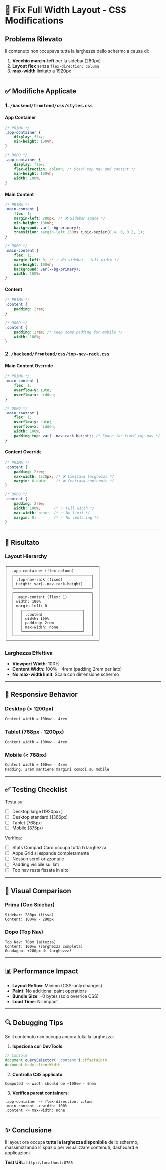 # 🎨 Fix Full Width Layout - CSS Modifications

## Problema Rilevato
Il contenuto non occupava tutta la larghezza dello schermo a causa di:
1. **Vecchio margin-left** per la sidebar (280px)
2. **Layout flex** senza `flex-direction: column`
3. **max-width** limitato a 1920px

---

## ✅ Modifiche Applicate

### 1. `/backend/frontend/css/styles.css`

#### App Container
```css
/* PRIMA */
.app-container {
    display: flex;
    min-height: 100vh;
}

/* DOPO */
.app-container {
    display: flex;
    flex-direction: column; /* Stack top nav and content */
    min-height: 100vh;
    width: 100%;
}
```

#### Main Content
```css
/* PRIMA */
.main-content {
    flex: 1;
    margin-left: 280px; /* ❌ Sidebar space */
    min-height: 100vh;
    background: var(--bg-primary);
    transition: margin-left 250ms cubic-bezier(0.4, 0, 0.2, 1);
}

/* DOPO */
.main-content {
    flex: 1;
    margin-left: 0; /* ✅ No sidebar - full width */
    min-height: 100vh;
    background: var(--bg-primary);
    width: 100%;
}
```

#### Content
```css
/* PRIMA */
.content {
    padding: 2rem;
}

/* DOPO */
.content {
    padding: 2rem; /* Keep some padding for mobile */
    width: 100%;
}
```

### 2. `/backend/frontend/css/top-nav-rack.css`

#### Main Content Override
```css
/* PRIMA */
.main-content {
    flex: 1;
    overflow-y: auto;
    overflow-x: hidden;
}

/* DOPO */
.main-content {
    flex: 1;
    overflow-y: auto;
    overflow-x: hidden;
    width: 100%;
    padding-top: var(--nav-rack-height); /* Space for fixed top nav */
}
```

#### Content Override
```css
/* PRIMA */
.content {
    padding: 2rem;
    max-width: 1920px; /* ❌ Limitava larghezza */
    margin: 0 auto;    /* ❌ Centrava contenuto */
}

/* DOPO */
.content {
    padding: 2rem;
    width: 100%;      /* ✅ Full width */
    max-width: none;  /* ✅ No limit */
    margin: 0;        /* ✅ No centering */
}
```

---

## 🎯 Risultato

### Layout Hierarchy
```
┌─────────────────────────────────────────┐
│  .app-container (flex-column)           │
│  ┌───────────────────────────────────┐  │
│  │ .top-nav-rack (fixed)             │  │
│  │ Height: var(--nav-rack-height)    │  │
│  └───────────────────────────────────┘  │
│  ┌───────────────────────────────────┐  │
│  │ .main-content (flex: 1)           │  │
│  │ width: 100%                       │  │
│  │ margin-left: 0                    │  │
│  │   ┌───────────────────────────┐   │  │
│  │   │ .content                  │   │  │
│  │   │ width: 100%               │   │  │
│  │   │ padding: 2rem             │   │  │
│  │   │ max-width: none           │   │  │
│  │   └───────────────────────────┘   │  │
│  └───────────────────────────────────┘  │
└─────────────────────────────────────────┘
```

### Larghezza Effettiva
- **Viewport Width**: 100%
- **Content Width**: 100% - 4rem (padding 2rem per lato)
- **No max-width limit**: Scala con dimensione schermo

---

## 📱 Responsive Behavior

### Desktop (> 1200px)
```css
Content width = 100vw - 4rem
```

### Tablet (768px - 1200px)
```css
Content width = 100vw - 4rem
```

### Mobile (< 768px)
```css
Content width = 100vw - 4rem
Padding: 2rem mantiene margini comodi su mobile
```

---

## ✅ Testing Checklist

Testa su:
- [ ] Desktop large (1920px+)
- [ ] Desktop standard (1366px)
- [ ] Tablet (768px)
- [ ] Mobile (375px)

Verifica:
- [ ] Stats Compact Card occupa tutta la larghezza
- [ ] Apps Grid si espande completamente
- [ ] Nessun scroll orizzontale
- [ ] Padding visibile sui lati
- [ ] Top nav resta fissata in alto

---

## 🎨 Visual Comparison

### Prima (Con Sidebar)
```
Sidebar: 280px (fissa)
Content: 100vw - 280px
```

### Dopo (Top Nav)
```
Top Nav: 70px (altezza)
Content: 100vw (larghezza completa)
Guadagno: +280px di larghezza!
```

---

## 📊 Performance Impact

- **Layout Reflow**: Minimo (CSS-only changes)
- **Paint**: No additional paint operations
- **Bundle Size**: +0 bytes (solo override CSS)
- **Load Time**: No impact

---

## 🔍 Debugging Tips

Se il contenuto non occupa ancora tutta la larghezza:

1. **Ispeziona con DevTools**:
```javascript
// Console
document.querySelector('.content').offsetWidth
document.body.clientWidth
```

2. **Controlla CSS applicato**:
```
Computed -> width should be ~100vw - 4rem
```

3. **Verifica parent containers**:
```
.app-container -> flex-direction: column
.main-content -> width: 100%
.content -> max-width: none
```

---

## ✨ Conclusione

Il layout ora occupa **tutta la larghezza disponibile** dello schermo, massimizzando lo spazio per visualizzare contenuti, dashboard e applicazioni.

**Test URL**: `http://localhost:8765`

